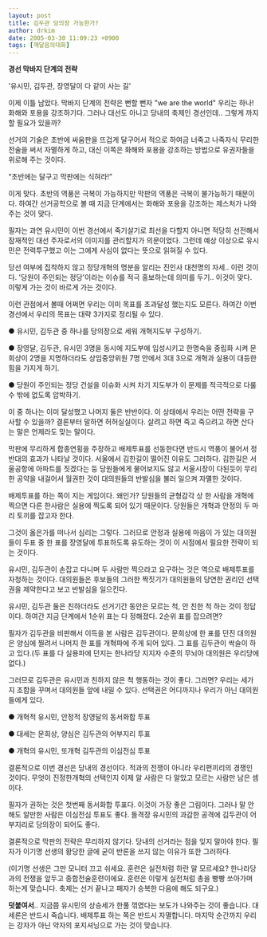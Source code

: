 ```yaml
---
layout: post
title: 김두관 당의장 가능한가?
author: drkim
date: 2005-03-30 11:09:23 +0900
tags: [깨달음의대화]
---
```

**경선 막바지 단계의 전략**

'유시민, 김두관, 장영달이 다 같이 사는 길'



이제 이틀 남았다. 막바지 단계의 전략은 뻔할 뻔자 "we are the world" 우리는 하나! 화해와 포용을 강조하기다. 그러나 대선도 아니고 당내의 축제인 경선인데.. 그렇게 까지 할 필요가 있을까? 



선거의 기술은 초반에 싸움판을 뜨겁게 달구어서 적으로 하여금 너죽고 나죽자식 무리한 전술을 써서 자멸하게 하고, 대신 이쪽은 화해와 포용을 강조하는 방법으로 유권자들을 위로해 주는 것이다. 



“초반에는 달구고 막판에는 식혀라!”



이게 맞다. 초반의 역풍은 극복이 가능하지만 막판의 역풍은 극복이 불가능하기 때문이다. 하여간 선거공학으로 볼 때 지금 단계에서는 화해와 포용을 강조하는 제스처가 나와주는 것이 맞다. 



필자는 과연 유시민이 이번 경선에서 죽기살기로 최선을 다할지 아니면 적당히 선전해서 잠재적인 대선 주자로서의 이미지를 관리할지가 의문이었다. 그런데 예상 이상으로 유시민은 전력투구했고 이는 그에게 사심이 없다는 뜻으로 읽혀질 수 있다.



당선 여부에 집착하지 않고 정당개혁의 명분을 알리는 진인사 대천명의 자세.. 이런 것이다. '당원이 주인되는 정당'이라는 이슈를 적극 홍보하는데 의미를 두기.. 이것이 맞다. 이렇게 가는 것이 바르게 가는 것이다. 



이런 관점에서 볼때 어쩌면 우리는 이미 목표를 초과달성 했는지도 모른다. 하여간 이번 경선에서 우리의 목표는 대략 3가지로 정리될 수 있다.



● 유시민, 김두관 중 하나를 당의장으로 세워 개혁지도부 구성하기.



● 장영달, 김두관, 유시민 3명을 동시에 지도부에 입성시키고 한명숙을 중립화 시켜 문희상이 2명을 지명하더라도 상임중앙위원 7명 안에서 3대 3으로 개혁과 실용이 대등한 힘을 가지게 하기.



● 당원이 주인되는 정당 건설을 이슈화 시켜 차기 지도부가 이 문제를 적극적으로 다룰 수 밖에 없도록 압박하기.



이 중 하나는 이미 달성했고 나머지 둘은 반반이다. 이 상태에서 우리는 어떤 전략을 구사할 수 있을까? 결론부터 말하면 허허실실이다. 살려고 하면 죽고 죽으려고 하면 산다는 말은 언제라도 맞는 말이다. 



막판에 무리하게 합종연횡을 주장하고 배제투표를 선동한다면 반드시 역풍이 불어서 정반대의 효과가 나타날 것이다. 서울에서 김한길이 떨어진 이유도 그러하다. 김한길은 서울공항에 아파트를 짓겠다는 둥 당원들에게 물어보지도 않고 서울시장이 다된듯이 무리한 공약을 내걸어서 월권한 것이 대의원들의 반발심을 불러 일으켜 자멸한 것이다.



배제투표를 하는 쪽이 지는 게임이다. 왜인가? 당원들의 균형감각 상 한 사람을 개혁에 찍으면 다른 한사람은 실용에 찍도록 되어 있기 때문이다. 당원들은 개혁과 안정의 두 마리 토끼를 잡고자 한다. 



그것이 옳은가를 떠나서 심리는 그렇다. 그러므로 안정과 실용에 마음이 가 있는 대의원들이 두표 중 한 표를 장영달에 투표하도록 유도하는 것이 이 시점에서 필요한 전략이 되는 것이다. 



유시민, 김두관이 손잡고 다니며 두 사람만 찍으라고 요구하는 것은 역으로 배제투표를 자청하는 것이다. 대의원들은 후보들의 그러한 짝짓기가 대의원들의 당연한 권리인 선택권을 제약한다고 보고 반발심을 일으킨다. 



유시민, 김두관 둘은 친하더라도 선거기간 동안은 모르는 척, 안 친한 척 하는 것이 정답이다. 하여간 지금 단계에서 1순위 표는 다 정해졌다. 2순위 표를 잡으려면? 



필자가 김두관을 비판해서 이득을 본 사람은 김두관이다. 문희상에 한 표를 던진 대의원은 양심에 찔려서 나머지 한 표를 개혁파에 주게 되어 있다. 그 표를 김두관이 싹슬이 하고 있다.(두 표를 다 실용파에 던지는 한나라당 지지자 수준의 무뇌아 대의원은 우리당에 없다.)



그러므로 김두관은 유시민과 친하지 않은 척 행동하는 것이 좋다. 그러면? 우리는 세가지 조합을 꾸며서 대의원들 앞에 내밀 수 있다. 선택권은 어디까지나 우리가 아닌 대의원들에게 있다.



● 개혁적 유시민, 안정적 장영달의 동서화합 투표

● 대세는 문희상, 양심은 김두관의 어부지리 투표

● 개혁의 유시민, 또개혁 김두관의 이심전심 투표



결론적으로 이번 경선은 당내의 경선이다. 적과의 전쟁이 아니라 우리편끼리의 경쟁인 것이다. 무엇이 진정한개혁의 선택인지 이제 알 사람은 다 알았고 모르는 사람만 남은 셈이다. 



필자가 권하는 것은 첫번째 동서화합 투표다. 이것이 가장 좋은 그림이다. 그러나 말 안해도 알만한 사람은 이심전심 투표도 좋다. 돌격장 유시민의 과감한 공격에 김두관이 어부지리로 당의장이 되어도 좋다. 



결론적으로 막판의 전략은 무리하지 않기다. 당내의 선거라는 점을 잊지 말아야 한다. 필자가 이기명 선생의 황당한 글에 굳이 반론을 쓰지 않는 이유가 또한 그러하다.

(이기명 선생은 그만 모니터 끄고 쉬세요. 훈련은 실전처럼 하란 말 모르세요? 한나라당과의 전쟁을 앞두고 종합전술훈련이에요. 훈련은 이렇게 실전처럼 총을 빵빵 쏘아가며 하는게 맞습니다. 축제는 선거 끝나고 패자가 승복한 다음에 해도 되구요.) 



**덧붙여서**.. 지금쯤 유시민의 상승세가 한풀 꺾였다는 보도가 나와주는 것이 좋습니다. 대세론은 반드시 죽습니다. 배제투표 하는 쪽은 반드시 자멸합니다. 마지막 순간까지 우리는 강자가 아닌 약자의 포지셔닝으로 가는 것이 맞습니다.